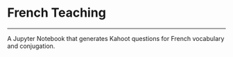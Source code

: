 # French Teaching

---

A Jupyter Notebook that generates Kahoot questions for French vocabulary and conjugation. 